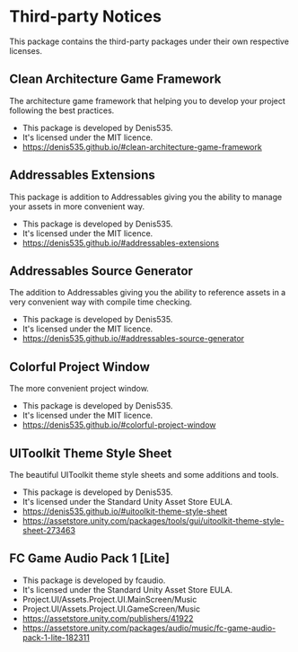 # Third-party Notices
This package contains the third-party packages under their own respective licenses.

## Clean Architecture Game Framework
The architecture game framework that helping you to develop your project following the best practices.
- This package is developed by Denis535.
- It's licensed under the MIT licence.
- https://denis535.github.io/#clean-architecture-game-framework

## Addressables Extensions
This package is addition to Addressables giving you the ability to manage your assets in more convenient way.
- This package is developed by Denis535.
- It's licensed under the MIT licence.
- https://denis535.github.io/#addressables-extensions

## Addressables Source Generator
The addition to Addressables giving you the ability to reference assets in a very convenient way with compile time checking.
- This package is developed by Denis535.
- It's licensed under the MIT licence.
- https://denis535.github.io/#addressables-source-generator

## Colorful Project Window
The more convenient project window.
- This package is developed by Denis535.
- It's licensed under the MIT licence.
- https://denis535.github.io/#colorful-project-window

## UIToolkit Theme Style Sheet
The beautiful UIToolkit theme style sheets and some additions and tools.
- This package is developed by Denis535.
- It's licensed under the Standard Unity Asset Store EULA.
- https://denis535.github.io/#uitoolkit-theme-style-sheet
- https://assetstore.unity.com/packages/tools/gui/uitoolkit-theme-style-sheet-273463

## FC Game Audio Pack 1 [Lite]
- This package is developed by fcaudio.
- It's licensed under the Standard Unity Asset Store EULA.
- Project.UI/Assets.Project.UI.MainScreen/Music
- Project.UI/Assets.Project.UI.GameScreen/Music
- https://assetstore.unity.com/publishers/41922
- https://assetstore.unity.com/packages/audio/music/fc-game-audio-pack-1-lite-182311
